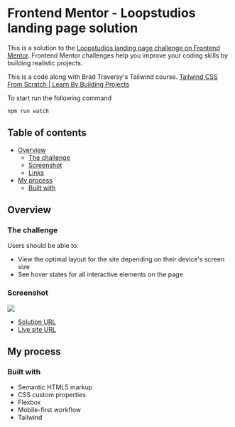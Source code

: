 # Frontend Mentor - Loopstudios landing page solution

This is a solution to the [Loopstudios landing page challenge on Frontend Mentor](https://www.frontendmentor.io/challenges/loopstudios-landing-page-N88J5Onjw). Frontend Mentor challenges help you improve your coding skills by building realistic projects.

This is a code along with Brad Traversy's Tailwind course.
[Tailwind CSS From Scratch | Learn By Building Projects](https://www.udemy.com/course/tailwind-from-scratch/learn/lecture/32342372#overview)

To start run the following command

```
npm run watch
```

## Table of contents

- [Overview](#overview)
  - [The challenge](#the-challenge)
  - [Screenshot](#screenshot)
  - [Links](#links)
- [My process](#my-process)
  - [Built with](#built-with)

## Overview

### The challenge

Users should be able to:

- View the optimal layout for the site depending on their device's screen size
- See hover states for all interactive elements on the page

### Screenshot

![](./screenshot.jpg)

- [Solution URL](https://github.com/cbrands/fm-loopstudios)
- [Live site URL](https://cbrands.github.io/fm-loopstudios/)

## My process

### Built with

- Semantic HTML5 markup
- CSS custom properties
- Flexbox
- Mobile-first workflow
- Tailwind
